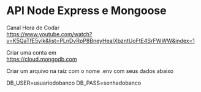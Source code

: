 # API Node Express e Mongoose

Canal Hora de Codar <br>
https://www.youtube.com/watch?v=K5QaTfE5ylk&list=PLnDvRpP8BneyHealXbzntUoFtE4SrFWWW&index=1

Criar uma conta em <br>
https://cloud.mongodb.com

Criar um arquivo na raiz com o nome .env com seus dados abaixo

DB_USER=usuariodobanco
DB_PASS=senhadobanco
